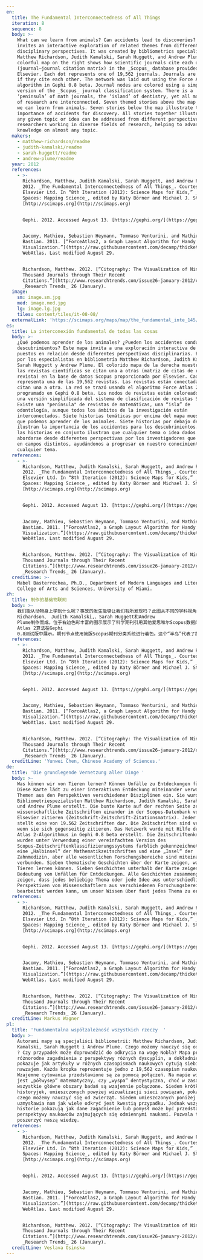 ```yaml
---
en:
  title: The Fundamental Interconnectedness of All Things
  iteration: 8
  sequence: 8
  body: >-
    What can we learn from animals? Can accidents lead to discoveries? This map
    invites an interactive exploration of related themes from different
    disciplinary perspectives. It was created by bibliometrics specialists
    Matthew Richardson, Judith Kamalski, Sarah Huggett, and Andrew Plume. The
    colorful map on the right shows how scientific journals cite each other
    (journal–journal citation matrix) in the _Scopus_ database provided by
    Elsevier. Each dot represents one of 19,562 journals. Journals are connected
    if they cite each other. The network was laid out using the Force Atlas 2
    algorithm in Gephi 0.8 beta. Journal nodes are colored using a simplified
    version of the _Scopus_ journal classification system. There is a
    ‘peninsula’ of math journals, the ‘island’ of dentistry, yet all major areas
    of research are interconnected. Seven themed stories above the map show what
    we can learn from animals. Seven stories below the map illustrate the
    importance of accidents for discovery. All stories together illustrate that
    any given topic or idea can be addressed from different perspectives by
    researchers working in diverse fields of research, helping to advance our
    knowledge on almost any topic.
  makers:
    - matthew-richardson/readme
    - judith-kamalski/readme
    - sarah-huggett/readme
    - andrew-plume/readme
  year: 2012
  references:
    - >-
      Richardson, Matthew, Judith Kamalski, Sarah Huggett, and Andrew Plume.
      2012. _The Fundamental Interconnectedness of All Things_. Courtesy of
      Elsevier Ltd. In “8th Iteration (2012): Science Maps for Kids,” _Places &
      Spaces: Mapping Science_, edited by Katy Börner and Michael J. Stamper.
      [http://scimaps.org](http://scimaps.org)


      Gephi. 2012. Accessed August 13. [https://gephi.org/](https://gephi.org/)


      Jacomy, Mathieu, Sebastien Heymann, Tommaso Venturini, and Mathieu
      Bastian. 2011. [“ForceAtlas2, a Graph Layout Algorithm for Handy Network
      Visualization.”](https://raw.githubusercontent.com/decamp/thicket/master/docs/publications/ForceAtlas2_Paper.pdf)
      WebAtlas. Last modified August 29.


      Richardson, Matthew. 2012. [“Citography: The Visualization of Nineteen
      Thousand Journals through Their Recent
      Citations.”](http://www.researchtrends.com/issue26-january-2012/citography-the-visualization-of-nineteen-thousand-journals-through-their-recent-citations/)
      _Research Trends_ 26 (January).
  image:
    sm: image.sm.jpg
    med: image.med.jpg
    lg: image.lg.jpg
    tiles: content/tiles/it-08-08/
  externalLink: 'https://scimaps.org/maps/map/the_fundamental_inte_145/detail'
es:
  title: La interconexión fundamental de todas las cosas
  body: >-
    ¿Qué podemos aprender de los animales? ¿Pueden los accidentes conducir a los
    descubrimientos? Este mapa invita a una exploración interactiva de temas
    puestos en relación desde diferentes perspectivas disciplinarias. Fue creado
    por los especialistas en bibliometría Matthew Richardson, Judith Kamalski,
    Sarah Huggett y Andrew Plume. El colorido mapa de la derecha muestra cómo
    las revistas científicas se citan una a otras (matriz de citas de revista a
    revista) en la base de datos Scopus proporcionada por Elsevier. Cada punto
    representa una de las 19,562 revistas. Las revistas están conectadas si se
    citan una a otra. La red se trazó usando el algoritmo Force Atlas 2,
    programado en Gephi 0.8 beta. Los nodos de revistas están coloreados usando
    una versión simplificada del sistema de clasificación de revistas Scopus.
    Existe una "península" de revistas de matemáticas, una “isla” de
    odontología, aunque todos los ámbitos de la investigación están
    interconectados. Siete historias temáticas por encima del mapa muestran lo
    que podemos aprender de los animales. Siete historias por debajo del mapa
    ilustran la importancia de los accidentes para los descubrimientos. Todas
    las historias en conjunto ilustran que cualquier tema o idea dados puede
    abordarse desde diferentes perspectivas por los investigadores que trabajan
    en campos distintos, ayudándonos a progresar en nuestro conocimiento de casi
    cualquier tema.
  references:
    - >-
      Richardson, Matthew, Judith Kamalski, Sarah Huggett, and Andrew Plume.
      2012. _The Fundamental Interconnectedness of All Things_. Courtesy of
      Elsevier Ltd. In “8th Iteration (2012): Science Maps for Kids,” _Places &
      Spaces: Mapping Science_, edited by Katy Börner and Michael J. Stamper.
      [http://scimaps.org](http://scimaps.org)


      Gephi. 2012. Accessed August 13. [https://gephi.org/](https://gephi.org/)


      Jacomy, Mathieu, Sebastien Heymann, Tommaso Venturini, and Mathieu
      Bastian. 2011. [“ForceAtlas2, a Graph Layout Algorithm for Handy Network
      Visualization.”](https://raw.githubusercontent.com/decamp/thicket/master/docs/publications/ForceAtlas2_Paper.pdf)
      WebAtlas. Last modified August 29.


      Richardson, Matthew. 2012. [“Citography: The Visualization of Nineteen
      Thousand Journals through Their Recent
      Citations.”](http://www.researchtrends.com/issue26-january-2012/citography-the-visualization-of-nineteen-thousand-journals-through-their-recent-citations/)
      _Research Trends_ 26 (January).
  creditLine: >-
    Mabel Basterrechea, Ph.D., Department of Modern Languages and Literatures,
    College of Arts and Sciences, University of Miami.
zh:
  title: 制作的基础物联网
  body: >-
    我们能从动物身上学到什么呢？事故的发生能够让我们有所发现吗？此图从不同的学科视角引入相关主题的交互探索。它由文献计量学专家Matthew
    Richardson、 Judith Kamalski,、Sarah Huggett和Andrew
    Plume制作而成。位于右边色彩丰富的图示展示了科学期刊引用其他爱思唯尔Scopus数据库中期刊的情况（期刊引用矩阵）。一个点就表示19,562本期刊中的一本。期刊根据引用关系相关关联。网络图通过Force
    Atlas 2算法在Gephi
    0.8测试版中展示。期刊节点使用简版Scopus期刊分类系统进行着色。这个“半岛”代表了数学期刊，而有一个“岛屿”代表了牙科学的期刊，所有主要研究领域都是互联的。图中的七大主题故事展示了我们能从动物那里学到些什么。所有的故事在一起能使工作在不同领域的研究人员对任一主题或者概念从不同角度进行阐释，帮助我们提升几乎所有领域的知识。
  references:
    - >-
      Richardson, Matthew, Judith Kamalski, Sarah Huggett, and Andrew Plume.
      2012. _The Fundamental Interconnectedness of All Things_. Courtesy of
      Elsevier Ltd. In “8th Iteration (2012): Science Maps for Kids,” _Places &
      Spaces: Mapping Science_, edited by Katy Börner and Michael J. Stamper.
      [http://scimaps.org](http://scimaps.org)


      Gephi. 2012. Accessed August 13. [https://gephi.org/](https://gephi.org/)


      Jacomy, Mathieu, Sebastien Heymann, Tommaso Venturini, and Mathieu
      Bastian. 2011. [“ForceAtlas2, a Graph Layout Algorithm for Handy Network
      Visualization.”](https://raw.githubusercontent.com/decamp/thicket/master/docs/publications/ForceAtlas2_Paper.pdf)
      WebAtlas. Last modified August 29.


      Richardson, Matthew. 2012. [“Citography: The Visualization of Nineteen
      Thousand Journals through Their Recent
      Citations.”](http://www.researchtrends.com/issue26-january-2012/citography-the-visualization-of-nineteen-thousand-journals-through-their-recent-citations/)
      _Research Trends_ 26 (January).
  creditLine: 'Yunwei Chen, Chinese Academy of Sciences.'
de:
  title: 'Die grundlegende Vernetzung aller Dinge '
  body: >-
    Was können wir von Tieren lernen? Können Unfälle zu Entdeckungen führen?
    Diese Karte lädt zu einer interaktiven Entdeckung miteinander verwandter
    Themen aus den Perspektiven verschiedener Disziplinen ein. Sie wurde von den
    Bibliometriespezialisten Matthew Richardson, Judith Kamalski, Sarah Huggett
    und Andrew Plume erstellt. Die bunte Karte auf der rechten Seite zeigt, wie
    wissenschaftliche Zeitschriften einander in der Scopus-Datenbank von
    Elsevier zitieren (Zeitschrift-Zeitschrift-Zitationsmatrix). Jeder Punkt
    stellt eine von 19.562 Zeitschriften dar. Die Zeitschriften sind verbunden,
    wenn sie sich gegenseitig zitieren. Das Netzwerk wurde mit Hilfe des Force
    Atlas 2-Algorithmus in Gephi 0.8 beta erstellt. Die Zeitschriftenknoten
    wurden unter Verwendung einer vereinfachten Version des
    Scopus-Zeitschriftenklassifizierungssystems farblich gekennzeichnet. Es gibt
    eine „Halbinsel“ der Mathematikzeitschriften und eine „Insel“ der
    Zahnmedizin, aber alle wesentlichen Forschungsbereiche sind miteinander
    verbunden. Sieben thematische Geschichten über der Karte zeigen, was wir von
    Tieren lernen können. Sieben Geschichten unterhalb der Karte zeigen die
    Bedeutung von Unfällen für Entdeckungen. Alle Geschichten zusammengenommen
    zeigen, dass jedes beliebige Thema oder jede Idee aus unterschiedlichen
    Perspektiven von Wissenschaftlern aus verschiedenen Forschungsbereichen
    bearbeitet werden kann, um unser Wissen über fast jedes Thema zu erweitern.
  references:
    - >-
      Richardson, Matthew, Judith Kamalski, Sarah Huggett, and Andrew Plume.
      2012. _The Fundamental Interconnectedness of All Things_. Courtesy of
      Elsevier Ltd. In “8th Iteration (2012): Science Maps for Kids,” _Places &
      Spaces: Mapping Science_, edited by Katy Börner and Michael J. Stamper.
      [http://scimaps.org](http://scimaps.org)


      Gephi. 2012. Accessed August 13. [https://gephi.org/](https://gephi.org/)


      Jacomy, Mathieu, Sebastien Heymann, Tommaso Venturini, and Mathieu
      Bastian. 2011. [“ForceAtlas2, a Graph Layout Algorithm for Handy Network
      Visualization.”](https://raw.githubusercontent.com/decamp/thicket/master/docs/publications/ForceAtlas2_Paper.pdf)
      WebAtlas. Last modified August 29.


      Richardson, Matthew. 2012. [“Citography: The Visualization of Nineteen
      Thousand Journals through Their Recent
      Citations.”](http://www.researchtrends.com/issue26-january-2012/citography-the-visualization-of-nineteen-thousand-journals-through-their-recent-citations/)
      _Research Trends_ 26 (January).
  creditLine: Markus Wagner
pl:
  title: 'Fundamentalna współzależność wszystkich rzeczy  '
  body: >-
    Autorami mapy są specjaliści bibliometrii: Matthew Richardson, Judith
    Kamalski, Sarah Huggett i Andrew Plume. Czego możemy nauczyć się od zwierząt
    ? Czy przypadek może doprowadzić do odkrycia na wagę Nobla? Mapa przedstawia
    różnorodne zagadnienia z perspektywy różnych dyscyplin, a dokładniej
    pokazuje jak artykuły w różnych czasopismach naukowych cytują siebie
    nawzajem. Każda kropka reprezentuje jedno z 19,562 czasopism naukowych.
    Wzajemne cytowania przedstawione są za pomocą połączeń. Na mapie widoczne
    jest „półwysep” matematyczny, czy „wyspa” dentystyczna, choć w zasadzie
    wszystkie główne obszary badań są wzajemnie połączone. Siedem krótkich
    historyjek, umieszczonych powyżej wizualizacji sieci powiązań, pokazuje
    czego możemy nauczyć się od zwierząt. Siedem umieszczonych poniżej
    uzmysławia nam jak wiele odkryć jest kwestią przypadku. Jednak wszystkie te
    historie pokazują jak dane zagadnienie lub pomysł może być przedstawiony z
    perspektywy naukowców zajmujących się odmiennymi naukami. Pozwala to
    poszerzyć naszą wiedzę.
  references:
    - >-
      Richardson, Matthew, Judith Kamalski, Sarah Huggett, and Andrew Plume.
      2012. _The Fundamental Interconnectedness of All Things_. Courtesy of
      Elsevier Ltd. In “8th Iteration (2012): Science Maps for Kids,” _Places &
      Spaces: Mapping Science_, edited by Katy Börner and Michael J. Stamper.
      [http://scimaps.org](http://scimaps.org)


      Gephi. 2012. Accessed August 13. [https://gephi.org/](https://gephi.org/)


      Jacomy, Mathieu, Sebastien Heymann, Tommaso Venturini, and Mathieu
      Bastian. 2011. [“ForceAtlas2, a Graph Layout Algorithm for Handy Network
      Visualization.”](https://raw.githubusercontent.com/decamp/thicket/master/docs/publications/ForceAtlas2_Paper.pdf)
      WebAtlas. Last modified August 29.


      Richardson, Matthew. 2012. [“Citography: The Visualization of Nineteen
      Thousand Journals through Their Recent
      Citations.”](http://www.researchtrends.com/issue26-january-2012/citography-the-visualization-of-nineteen-thousand-journals-through-their-recent-citations/)
      _Research Trends_ 26 (January).
  creditLine: Veslava Osinska
---
```

